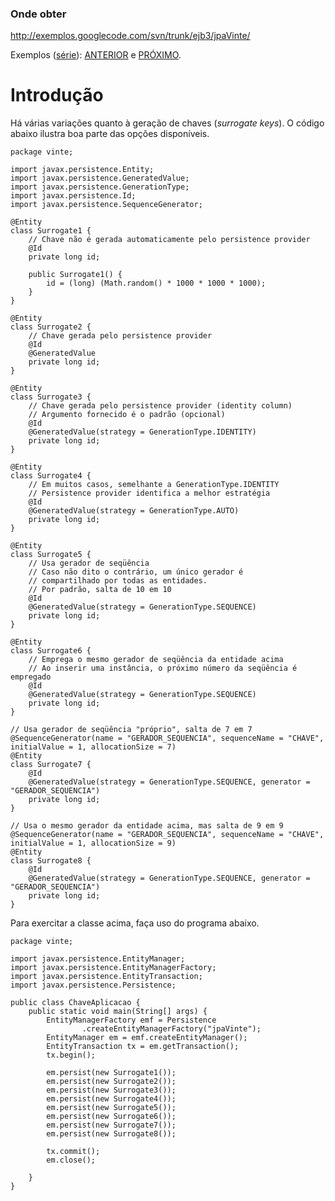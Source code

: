 ### Onde obter ###
http://exemplos.googlecode.com/svn/trunk/ejb3/jpaVinte/

Exemplos ([série](http://code.google.com/p/exemplos/wiki/ejbPersistence)): [ANTERIOR](http://code.google.com/p/exemplos/wiki/jpaDezenove) e [PRÓXIMO](http://code.google.com/p/exemplos/wiki/jpaVinteUm).

# Introdução #
Há várias variações quanto à geração de chaves (_surrogate keys_). O código abaixo ilustra boa parte das opções disponíveis.

```
package vinte;

import javax.persistence.Entity;
import javax.persistence.GeneratedValue;
import javax.persistence.GenerationType;
import javax.persistence.Id;
import javax.persistence.SequenceGenerator;

@Entity
class Surrogate1 {
	// Chave não é gerada automaticamente pelo persistence provider
	@Id
	private long id;
	
	public Surrogate1() {
		id = (long) (Math.random() * 1000 * 1000 * 1000);
	}
}

@Entity
class Surrogate2 {
	// Chave gerada pelo persistence provider
	@Id
	@GeneratedValue
	private long id;
}

@Entity
class Surrogate3 {
	// Chave gerada pelo persistence provider (identity column)
	// Argumento fornecido é o padrão (opcional)
	@Id
	@GeneratedValue(strategy = GenerationType.IDENTITY)
	private long id;
}

@Entity
class Surrogate4 {
	// Em muitos casos, semelhante a GenerationType.IDENTITY
	// Persistence provider identifica a melhor estratégia
	@Id
	@GeneratedValue(strategy = GenerationType.AUTO)
	private long id;
}

@Entity
class Surrogate5 {
	// Usa gerador de seqüência
	// Caso não dito o contrário, um único gerador é
	// compartilhado por todas as entidades.
	// Por padrão, salta de 10 em 10
	@Id
	@GeneratedValue(strategy = GenerationType.SEQUENCE)
	private long id;
}

@Entity
class Surrogate6 {
	// Emprega o mesmo gerador de seqüência da entidade acima
	// Ao inserir uma instância, o próximo número da seqüência é empregado
	@Id
	@GeneratedValue(strategy = GenerationType.SEQUENCE)
	private long id;
}

// Usa gerador de seqüência "próprio", salta de 7 em 7
@SequenceGenerator(name = "GERADOR_SEQUENCIA", sequenceName = "CHAVE", initialValue = 1, allocationSize = 7)
@Entity
class Surrogate7 {
	@Id
	@GeneratedValue(strategy = GenerationType.SEQUENCE, generator = "GERADOR_SEQUENCIA")
	private long id;
}

// Usa o mesmo gerador da entidade acima, mas salta de 9 em 9
@SequenceGenerator(name = "GERADOR_SEQUENCIA", sequenceName = "CHAVE", initialValue = 1, allocationSize = 9)
@Entity
class Surrogate8 {
	@Id
	@GeneratedValue(strategy = GenerationType.SEQUENCE, generator = "GERADOR_SEQUENCIA")
	private long id;
}
```

Para exercitar a classe acima, faça uso do programa abaixo.

```
package vinte;

import javax.persistence.EntityManager;
import javax.persistence.EntityManagerFactory;
import javax.persistence.EntityTransaction;
import javax.persistence.Persistence;

public class ChaveAplicacao {
	public static void main(String[] args) {
		EntityManagerFactory emf = Persistence
				.createEntityManagerFactory("jpaVinte");
		EntityManager em = emf.createEntityManager();
		EntityTransaction tx = em.getTransaction();
		tx.begin();
		
		em.persist(new Surrogate1());
		em.persist(new Surrogate2());
		em.persist(new Surrogate3());
		em.persist(new Surrogate4());
		em.persist(new Surrogate5());
		em.persist(new Surrogate6());
		em.persist(new Surrogate7());
		em.persist(new Surrogate8());

		tx.commit();
		em.close();

	}
}
```